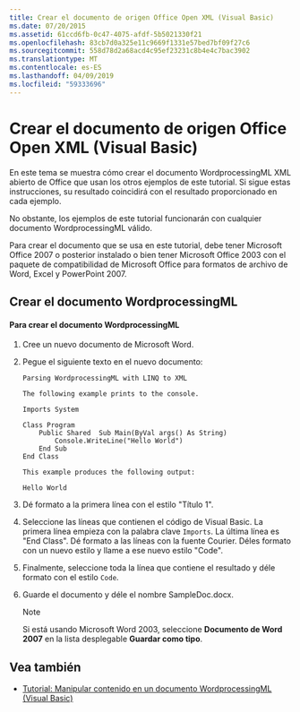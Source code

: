 ```yaml
---
title: Crear el documento de origen Office Open XML (Visual Basic)
ms.date: 07/20/2015
ms.assetid: 61ccd6fb-0c47-4075-afdf-5b5021330f21
ms.openlocfilehash: 83cb7d0a325e11c9669f1331e57bed7bf09f27c6
ms.sourcegitcommit: 558d78d2a68acd4c95ef23231c8b4e4c7bac3902
ms.translationtype: MT
ms.contentlocale: es-ES
ms.lasthandoff: 04/09/2019
ms.locfileid: "59333696"
---
```

# <a name="creating-the-source-office-open-xml-document-visual-basic"></a>Crear el documento de origen Office Open XML (Visual Basic)
En este tema se muestra cómo crear el documento WordprocessingML XML abierto de Office que usan los otros ejemplos de este tutorial. Si sigue estas instrucciones, su resultado coincidirá con el resultado proporcionado en cada ejemplo.  
  
 No obstante, los ejemplos de este tutorial funcionarán con cualquier documento WordprocessingML válido.  
  
 Para crear el documento que se usa en este tutorial, debe tener Microsoft Office 2007 o posterior instalado o bien tener Microsoft Office 2003 con el paquete de compatibilidad de Microsoft Office para formatos de archivo de Word, Excel y PowerPoint 2007.  
  
## <a name="creating-the-wordprocessingml-document"></a>Crear el documento WordprocessingML  
  
#### <a name="to-create-the-wordprocessingml-document"></a>Para crear el documento WordprocessingML  
  
1. Cree un nuevo documento de Microsoft Word.  
  
2. Pegue el siguiente texto en el nuevo documento:  
  
    ```  
    Parsing WordprocessingML with LINQ to XML  
  
    The following example prints to the console.  
  
    Imports System  
  
    Class Program  
        Public Shared  Sub Main(ByVal args() As String)  
            Console.WriteLine("Hello World")  
        End Sub  
    End Class  
  
    This example produces the following output:  
  
    Hello World  
    ```  
  
3. Dé formato a la primera línea con el estilo "Título 1".  
  
4. Seleccione las líneas que contienen el código de Visual Basic. La primera línea empieza con la palabra clave `Imports`. La última línea es "End Class". Dé formato a las líneas con la fuente Courier. Déles formato con un nuevo estilo y llame a ese nuevo estilo "Code".  
  
5. Finalmente, seleccione toda la línea que contiene el resultado y déle formato con el estilo `Code`.  
  
6. Guarde el documento y déle el nombre SampleDoc.docx.  
  
    > [!NOTE]
    >  Si está usando Microsoft Word 2003, seleccione **Documento de Word 2007** en la lista desplegable **Guardar como tipo**.  
  
## <a name="see-also"></a>Vea también

- [Tutorial: Manipular contenido en un documento WordprocessingML (Visual Basic)](../../../../visual-basic/programming-guide/concepts/linq/tutorial-manipulating-content-in-a-wordprocessingml-document.md)
